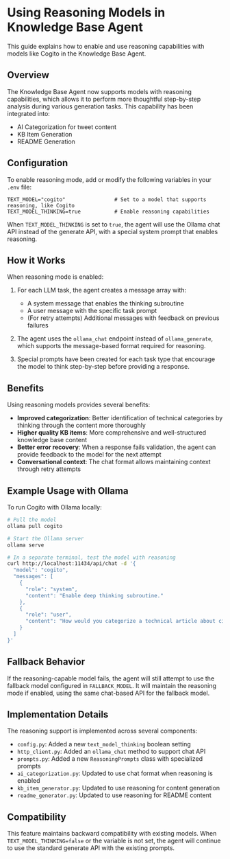 # Using Reasoning Models in Knowledge Base Agent

This guide explains how to enable and use reasoning capabilities with models like Cogito in the Knowledge Base Agent.

## Overview

The Knowledge Base Agent now supports models with reasoning capabilities, which allows it to perform more thoughtful step-by-step analysis during various generation tasks. This capability has been integrated into:

- AI Categorization for tweet content
- KB Item Generation
- README Generation

## Configuration

To enable reasoning mode, add or modify the following variables in your `.env` file:

```
TEXT_MODEL="cogito"                # Set to a model that supports reasoning, like Cogito
TEXT_MODEL_THINKING=true           # Enable reasoning capabilities
```

When `TEXT_MODEL_THINKING` is set to `true`, the agent will use the Ollama chat API instead of the generate API, with a special system prompt that enables reasoning.

## How it Works

When reasoning mode is enabled:

1. For each LLM task, the agent creates a message array with:
   - A system message that enables the thinking subroutine
   - A user message with the specific task prompt
   - (For retry attempts) Additional messages with feedback on previous failures

2. The agent uses the `ollama_chat` endpoint instead of `ollama_generate`, which supports the message-based format required for reasoning.

3. Special prompts have been created for each task type that encourage the model to think step-by-step before providing a response.

## Benefits

Using reasoning models provides several benefits:

- **Improved categorization**: Better identification of technical categories by thinking through the content more thoroughly
- **Higher quality KB items**: More comprehensive and well-structured knowledge base content
- **Better error recovery**: When a response fails validation, the agent can provide feedback to the model for the next attempt
- **Conversational context**: The chat format allows maintaining context through retry attempts

## Example Usage with Ollama

To run Cogito with Ollama locally:

```bash
# Pull the model
ollama pull cogito

# Start the Ollama server
ollama serve

# In a separate terminal, test the model with reasoning
curl http://localhost:11434/api/chat -d '{
  "model": "cogito",
  "messages": [
    {
      "role": "system",
      "content": "Enable deep thinking subroutine."
    },
    {
      "role": "user",
      "content": "How would you categorize a technical article about circuit breaker patterns in microservices?"
    }
  ]
}'
```

## Fallback Behavior

If the reasoning-capable model fails, the agent will still attempt to use the fallback model configured in `FALLBACK_MODEL`. It will maintain the reasoning mode if enabled, using the same chat-based API for the fallback model.

## Implementation Details

The reasoning support is implemented across several components:

- `config.py`: Added a new `text_model_thinking` boolean setting
- `http_client.py`: Added an `ollama_chat` method to support chat API
- `prompts.py`: Added a new `ReasoningPrompts` class with specialized prompts
- `ai_categorization.py`: Updated to use chat format when reasoning is enabled
- `kb_item_generator.py`: Updated to use reasoning for content generation
- `readme_generator.py`: Updated to use reasoning for README content

## Compatibility

This feature maintains backward compatibility with existing models. When `TEXT_MODEL_THINKING=false` or the variable is not set, the agent will continue to use the standard generate API with the existing prompts. 